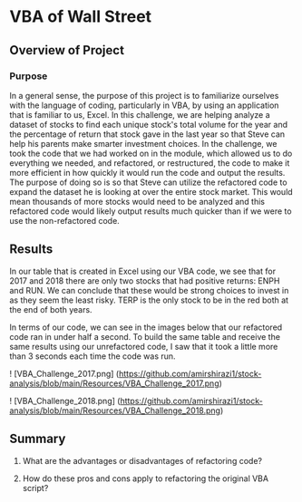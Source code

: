 # VBA of Wall Street
## Overview of Project

### Purpose

In a general sense, the purpose of this project is to familiarize ourselves with the language of coding, particularly in VBA, by using an application that is familiar to us, Excel. In this challenge, we are helping analyze a dataset of stocks to find each unique stock's total volume for the year and the percentage of return that stock gave in the last year so that Steve can help his parents make smarter investment choices. In the challenge, we took the code that we had worked on in the module, which allowed us to do everything we needed, and refactored, or restructured, the code to make it more efficient in how quickly it would run the code and output the results. The purpose of doing so is so that Steve can utilize the refactored code to expand the dataset he is looking at over the entire stock market. This would mean thousands of more stocks would need to be analyzed and this refactored code would likely output results much quicker than if we were to use the non-refactored code.

## Results

In our table that is created in Excel using our VBA code, we see that for 2017 and 2018 there are only two stocks that had positive returns: ENPH and RUN. We can conclude that these would be strong choices to invest in as they seem the least risky. TERP is the only stock to be in the red both at the end of both years.

In terms of our code, we can see in the images below that our refactored code ran in under half a second. To build the same table and receive the same results using our unrefactored code, I saw that it took a little more than 3 seconds each time the code was run.

! [VBA_Challenge_2017.png] (https://github.com/amirshirazi1/stock-analysis/blob/main/Resources/VBA_Challenge_2017.png)

! [VBA_Challenge_2018.png] (https://github.com/amirshirazi1/stock-analysis/blob/main/Resources/VBA_Challenge_2018.png)

## Summary

1. What are the advantages or disadvantages of refactoring code?

2. How do these pros and cons apply to refactoring the original VBA script?
